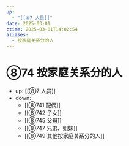 ```yaml
---
up:
  - "[[⑧7 人员]]"
date: 2025-03-01
ctime: 2025-03-01T14:02:54
aliases:
  - 按家庭关系分的人
---
```


# ⑧74 按家庭关系分的人

- up: [[⑧7 人员]]
- down:	
	- [[⑧741 配偶]]
	- [[⑧742 子女]]
	- [[⑧745 父母]]
	- [[⑧747 兄弟、姐妹]]
	- [[⑧749 其他按家庭关系分的人]]
	
